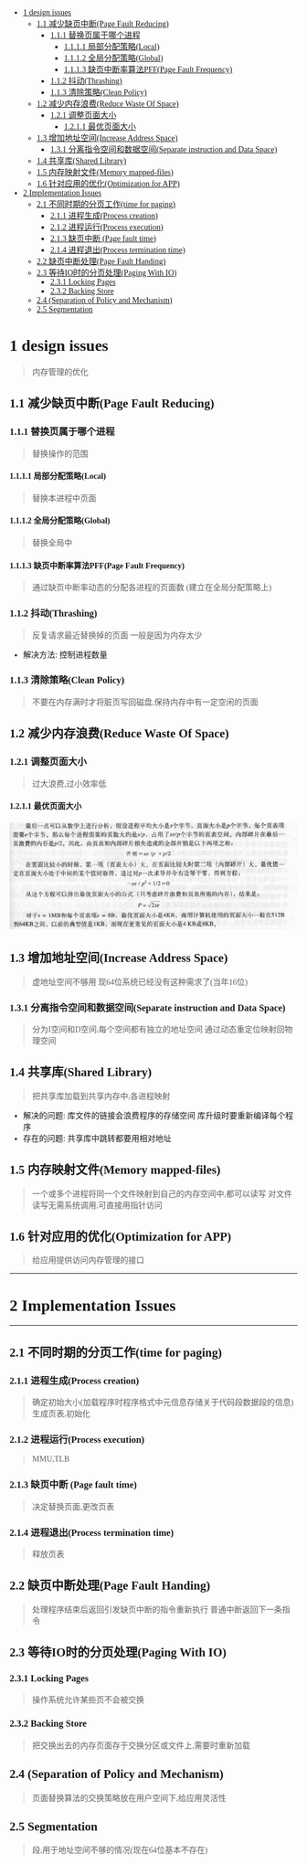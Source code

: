 <font face = "Consolas">
<!-- @import "[TOC]" {cmd="toc" depthFrom=1 depthTo=6 orderedList=false} -->

<!-- code_chunk_output -->

- [1 design issues](#1-design-issues)
  - [1.1 减少缺页中断(Page Fault Reducing)](#11-减少缺页中断page-fault-reducing)
    - [1.1.1 替换页属于哪个进程](#111-替换页属于哪个进程)
      - [1.1.1.1 局部分配策略(Local)](#1111-局部分配策略local)
      - [1.1.1.2 全局分配策略(Global)](#1112-全局分配策略global)
      - [1.1.1.3 缺页中断率算法PFF(Page Fault Frequency)](#1113-缺页中断率算法pffpage-fault-frequency)
    - [1.1.2 抖动(Thrashing)](#112-抖动thrashing)
    - [1.1.3 清除策略(Clean Policy)](#113-清除策略clean-policy)
  - [1.2 减少内存浪费(Reduce Waste Of Space)](#12-减少内存浪费reduce-waste-of-space)
    - [1.2.1 调整页面大小](#121-调整页面大小)
      - [1.2.1.1 最优页面大小](#1211-最优页面大小)
  - [1.3 增加地址空间(Increase Address Space)](#13-增加地址空间increase-address-space)
    - [1.3.1 分离指令空间和数据空间(Separate instruction and Data Space)](#131-分离指令空间和数据空间separate-instruction-and-data-space)
  - [1.4 共享库(Shared Library)](#14-共享库shared-library)
  - [1.5 内存映射文件(Memory mapped-files)](#15-内存映射文件memory-mapped-files)
  - [1.6 针对应用的优化(Optimization for APP)](#16-针对应用的优化optimization-for-app)
- [2 Implementation Issues](#2-implementation-issues)
  - [2.1 不同时期的分页工作(time for paging)](#21-不同时期的分页工作time-for-paging)
    - [2.1.1 进程生成(Process creation)](#211-进程生成process-creation)
    - [2.1.2 进程运行(Process execution)](#212-进程运行process-execution)
    - [2.1.3 缺页中断 (Page fault time)](#213-缺页中断-page-fault-time)
    - [2.1.4 进程退出(Process termination time)](#214-进程退出process-termination-time)
  - [2.2 缺页中断处理(Page Fault Handing)](#22-缺页中断处理page-fault-handing)
  - [2.3 等待IO时的分页处理(Paging With IO)](#23-等待io时的分页处理paging-with-io)
    - [2.3.1 Locking Pages](#231-locking-pages)
    - [2.3.2 Backing Store](#232-backing-store)
  - [2.4 (Separation of Policy and Mechanism)](#24-separation-of-policy-and-mechanism)
  - [2.5 Segmentation](#25-segmentation)

<!-- /code_chunk_output -->

# 1 design issues
> 内存管理的优化

## 1.1 减少缺页中断(Page Fault Reducing)
### 1.1.1 替换页属于哪个进程
> 替换操作的范围
#### 1.1.1.1 局部分配策略(Local)
> 替换本进程中页面
#### 1.1.1.2 全局分配策略(Global)
> 替换全局中
#### 1.1.1.3 缺页中断率算法PFF(Page Fault Frequency)
> 通过缺页中断率动态的分配各进程的页面数
(建立在全局分配策略上)

### 1.1.2 抖动(Thrashing)
> 反复请求最近替换掉的页面
> 一般是因为内存太少
* 解决方法: 控制进程数量

### 1.1.3 清除策略(Clean Policy)
> 不要在内存满时才将脏页写回磁盘,保持内存中有一定空闲的页面

## 1.2 减少内存浪费(Reduce Waste Of Space)
### 1.2.1 调整页面大小
> 过大浪费,过小效率低
#### 1.2.1.1 最优页面大小
![1.1最优页面大小](./pics/6/1.1最优页面大小.png)

## 1.3 增加地址空间(Increase Address Space)
>虚地址空间不够用
 现64位系统已经没有这种需求了(当年16位)
### 1.3.1 分离指令空间和数据空间(Separate instruction and Data Space)
> 分为I空间和D空间,每个空间都有独立的地址空间
通过动态重定位映射回物理空间

## 1.4 共享库(Shared Library)
> 把共享库加载到共享内存中,各进程映射
* 解决的问题:
库文件的链接会浪费程序的存储空间
库升级时要重新编译每个程序
* 存在的问题:
共享库中跳转都要用相对地址

## 1.5 内存映射文件(Memory mapped-files)
> 一个或多个进程将同一个文件映射到自己的内存空间中,都可以读写
对文件读写无需系统调用,可直接用指针访问

## 1.6 针对应用的优化(Optimization for APP)
> 给应用提供访问内存管理的接口
****
# 2 Implementation Issues
****
## 2.1 不同时期的分页工作(time for paging)
### 2.1.1 进程生成(Process creation)
> 确定初始大小(加载程序时程序格式中元信息存储关于代码段数据段的信息)
  生成页表,初始化
### 2.1.2 进程运行(Process execution)
> MMU,TLB
### 2.1.3 缺页中断 (Page fault time)
> 决定替换页面,更改页表
### 2.1.4 进程退出(Process termination time)
> 释放页表

## 2.2 缺页中断处理(Page Fault Handing)
> 处理程序结束后返回引发缺页中断的指令重新执行
  普通中断返回下一条指令

## 2.3 等待IO时的分页处理(Paging With IO)
### 2.3.1 Locking Pages
> 操作系统允许某些页不会被交换
### 2.3.2 Backing Store
> 把交换出去的内存页面存于交换分区或文件上,需要时重新加载

## 2.4 (Separation of Policy and Mechanism)
> 页面替换算法的交换策略放在用户空间下,给应用灵活性

## 2.5 Segmentation
> 段,用于地址空间不够的情况(现在64位基本不存在)